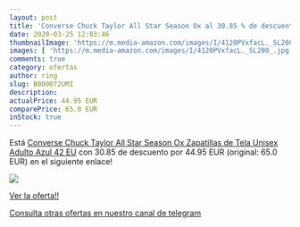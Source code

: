 ```yaml
---
layout: post
title: 'Converse Chuck Taylor All Star Season Ox al 30.85 % de descuento'
date: 2020-03-25 12:03:46
thumbnailImage: 'https://m.media-amazon.com/images/I/4120PVxfacL._SL200_.jpg'
images: [ 'https://m.media-amazon.com/images/I/4120PVxfacL._SL200_.jpg' ]
comments: true
category: ofertas
author: ring
slug: B000072UMI
description:
actualPrice: 44.95 EUR
comparePrice: 65.0 EUR
inStock: true
---
```


Está [Converse Chuck Taylor All Star Season Ox  Zapatillas de Tela Unisex Adulto  Azul  42 EU](https://www.amazon.com/dp/B000072UMI/?tag=redken08-20) con 30.85 de descuento por 44.95 EUR (original: 65.0 EUR) en el siguiente enlace!

[![](https://m.media-amazon.com/images/I/4120PVxfacL._SL200_.jpg)](https://www.amazon.com/dp/B000072UMI/?tag=redken08-20)

[Ver la oferta!!](https://www.amazon.com/dp/B000072UMI/?tag=redken08-20)

[Consulta otras ofertas en nuestro canal de telegram](https://t.me/s/ofertas25)
